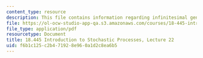 ```yaml
---
content_type: resource
description: This file contains information regarding infinitesimal generator.
file: https://ol-ocw-studio-app-qa.s3.amazonaws.com/courses/18-445-introduction-to-stochastic-processes-spring-2015/f6b1c125c2b471928e960a1d2c8ea6b5_MIT18_445S15_lecture22.pdf
file_type: application/pdf
resourcetype: Document
title: 18.445 Introduction to Stochastic Processes, Lecture 22
uid: f6b1c125-c2b4-7192-8e96-0a1d2c8ea6b5
---
```

